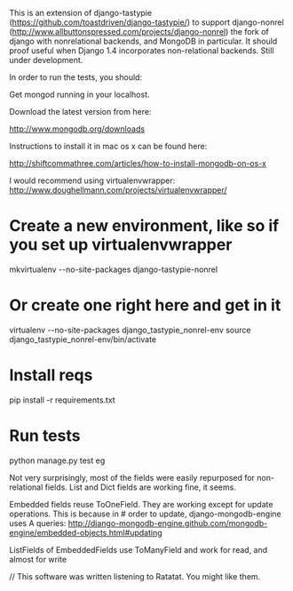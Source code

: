 This is an extension of django-tastypie (https://github.com/toastdriven/django-tastypie/)
to support django-nonrel (http://www.allbuttonspressed.com/projects/django-nonrel)
the fork of django with nonrelational backends, and MongoDB in particular. 
It should proof useful when Django 1.4 incorporates non-relational backends. 
Still under development.

In order to run the tests, you should:

Get mongod running in your localhost.

Download the latest version from here:

http://www.mongodb.org/downloads

Instructions to install it in mac os x can be found here:

http://shiftcommathree.com/articles/how-to-install-mongodb-on-os-x

I would recommend using virtualenvwrapper:
http://www.doughellmann.com/projects/virtualenvwrapper/

# Create a new environment, like so if you set up virtualenvwrapper

mkvirtualenv --no-site-packages django-tastypie-nonrel

# Or create one right here and get in it

virtualenv --no-site-packages django_tastypie_nonrel-env
source django_tastypie_nonrel-env/bin/activate

# Install reqs

pip install -r requirements.txt

# Run tests

python manage.py test eg

Not very surprisingly, most of the fields were easily repurposed for
non-relational fields. List and Dict fields are working fine, it seems.

Embedded fields reuse ToOneField. They are working except for update 
operations. This is because in # order to update, django-mongodb-engine 
uses A queries:
http://django-mongodb-engine.github.com/mongodb-engine/embedded-objects.html#updating

ListFields of EmbeddedFields use ToManyField and work for read, and almost for
write

// This software was written listening to Ratatat. You might like them.
